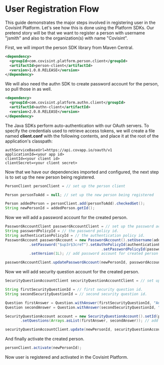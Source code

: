 # User Registration Flow

This guide demonstrates the major steps involved in registering user in the Covisint Platform. Let's see how this is done using the Platform SDKs. Our pretend story will be that we want to register a person with username "jsmith" and also to the organization(s) with name "Covisint".

First, we will import the person SDK library from Maven Central.

```xml
<dependency>
  <groupId>com.covisint.platform.person.client</groupId>
  <artifactId>person-client</artifactId>
  <version>1.0.0.RELEASE</version>
</dependency>
```

We will also need the authn SDK to create password account for the person, so pull those in as well.

```xml
<dependency>
  <groupId>com.covisint.platform.authn.client</groupId>
  <artifactId>authn-client</artifactId>
  <version>2.0.0.RELEASE</version>
</dependency>
```

The Java SDKs perform auto-authentication with our OAuth servers. To specify the credentials used to retrieve access tokens, we will create a file named <strong>client.conf</strong> with the following contents, and place it at the root of the application's classpath:

    authServiceBaseUrl=https://api.covapp.io/oauth/v1
    applicationId=<your app id>
    clientId=<your client id>
    clientSecret=<your client secret>
    
Now that we have our dependencies imported and configured, the next step is to set up the new person being registered.

```java
PersonClient personClient = // set up the person client

Person personToAdd = null; // set up the new person being registered

Person addedPerson = personClient.add(personToAdd).checkedGet();
String newPersonId = addedPerson.getId();

```
Now we will add a password account for the created person.

```java
PasswordAccountClient passwordAccountClient = // set up the password account client
String passwordPolicyId = // the password policy id.
String authenticationPolicyId = // the authentication policy id.
PasswordAccount passwordAccount = new PasswordAccount().setUsername(addedPerson.getUsername())
           .setPassword("$up3r$3creT").setAuthnPolicyId(authenticationPolicyId)
											.setPasswordPolicyId(passwordPolicyId)
           .setVersion(1L); // add password account for created person

passwordAccountClient.updatePasswordAccount(newPersonId, passwordAccount); 

```
Now we will add security question account for the created person.

```java
SecurityQuestionAccountClient securityQuestionAccountClient = // set up the security question client

String firstSecurityQuestionId = // first security question id.
String secondSecurityQuestionId = // second security question id.

Question firstAnswer = Question.withAnswer(firstSecurityQuestionId, "Answer to first question.");
Question secondAnswer = Question.withAnswer(secondSecurityQuestionId, "Answer to second question.");

SecurityQuestionAccount account = new SecurityQuestionAccount().setId(personId).setVersion(1L)
       .setQuestions(Arrays.asList(firstAnswer, secondAnswer)); // add security question account for created person.

securityQuestionAccountClient.update(newPersonId, securityQuestionAccount).checkedGet();

```

And finally activate the created person.

```java
personClient.activate(newPersonId);

```
Now user is registered and activated in the Covisint Platform.